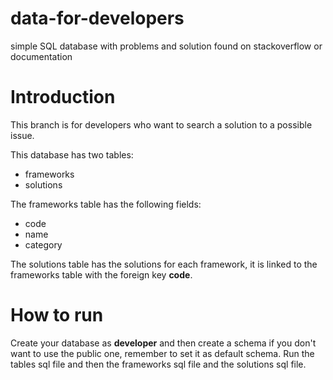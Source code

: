# data-for-developers
simple SQL database with problems and solution found on stackoverflow or documentation

# Introduction

This branch is for developers who want to search a solution to a possible issue.

This database has two tables:
* frameworks
* solutions

The frameworks table has the following fields:
* code
* name
* category

The solutions table has the solutions for each framework, it is linked to the frameworks table with the foreign key **code**.

# How to run

Create your database as **developer** and then create a schema if you don't want to use the public one, remember to set it as default schema. Run the tables sql file and then the frameworks sql file and the solutions sql file.
